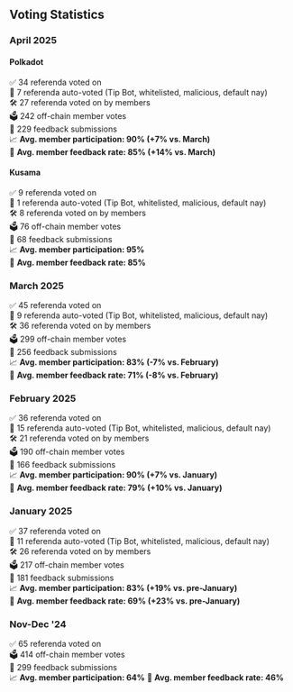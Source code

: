 ## Voting Statistics

### April 2025

#### Polkadot
✅ 34 referenda voted on  
🤖 7 referenda auto-voted (Tip Bot, whitelisted, malicious, default nay)  
🛠 27 referenda voted on by members  
🗳 242 off-chain member votes  
📝 229 feedback submissions  
📈 **Avg. member participation: 90% (+7% vs. March)**  
💬 **Avg. member feedback rate: 85% (+14% vs. March)**

#### Kusama
✅ 9 referenda voted on  
🤖 1 referenda auto-voted (Tip Bot, whitelisted, malicious, default nay)  
🛠 8 referenda voted on by members  
🗳 76 off-chain member votes  
📝 68 feedback submissions  
📈 **Avg. member participation: 95%**  
💬 **Avg. member feedback rate: 85%**

### March 2025

✅ 45 referenda voted on  
🤖 9 referenda auto-voted (Tip Bot, whitelisted, malicious, default nay)  
🛠 36 referenda voted on by members  
🗳 299 off-chain member votes  
📝 256 feedback submissions  
📈 **Avg. member participation: 83% (-7% vs. February)**  
💬 **Avg. member feedback rate: 71% (-8% vs. February)**

### February 2025

✅ 36 referenda voted on  
🤖 15 referenda auto-voted (Tip Bot, whitelisted, malicious, default nay)  
🛠 21 referenda voted on by members  
🗳 190 off-chain member votes  
📝 166 feedback submissions  
📈 **Avg. member participation: 90% (+7% vs. January)**  
💬 **Avg. member feedback rate: 79% (+10% vs. January)**

### January 2025

✅ 37 referenda voted on  
🤖 11 referenda auto-voted (Tip Bot, whitelisted, malicious, default nay)  
🛠 26 referenda voted on by members  
🗳 217 off-chain member votes  
📝 181 feedback submissions  
📈 **Avg. member participation: 83% (+19% vs. pre-January)**  
💬 **Avg. member feedback rate: 69% (+23% vs. pre-January)**

### Nov-Dec '24

✅ 65 referenda voted on  
🗳 414 off-chain member votes  
📝 299 feedback submissions  
📈 **Avg. member participation: 64%** 
💬 **Avg. member feedback rate: 46%**